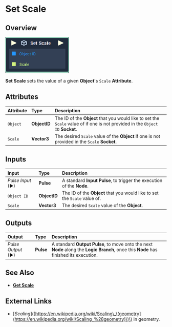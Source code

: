 # Set Scale

## Overview

![The Set Scale Node.](../../../.gitbook/assets/set-scale.PNG)

**Set Scale** sets the value of a given **Object**'s `Scale` **Attribute**.

## Attributes

| Attribute | Type | Description |
| :--- | :--- | :--- |
| `Object` | **ObjectID** | The ID of the **Object** that you would like to set the `Scale` value of if one is not provided in the `Object ID` **Socket**. |
| `Scale` | **Vector3** | The desired `Scale` value of the **Object** if one is not provided in the `Scale` **Socket**. |

## Inputs

| Input | Type | Description |
| :--- | :--- | :--- |
| _Pulse Input_ \(►\) | **Pulse** | A standard **Input Pulse**, to trigger the execution of the **Node**. |
| `Object ID` | **ObjectID** | The ID of the **Object** that you would like to set the `Scale` value of. |
| `Scale` | **Vector3** | The desired `Scale` value of the **Object**. |

## Outputs

| Output | Type | Description |
| :--- | :--- | :--- |
| _Pulse Output_ \(►\) | **Pulse** | A standard **Output Pulse**, to move onto the next **Node** along the **Logic Branch**, once this **Node** has finished its execution. |

## See Also

* [**Get Scale**](get-scale.md)

## External Links

* \[_Scaling_\]\([https://en.wikipedia.org/wiki/Scaling\_\(geometry](https://en.wikipedia.org/wiki/Scaling_%28geometry)\)\) in geometry.

